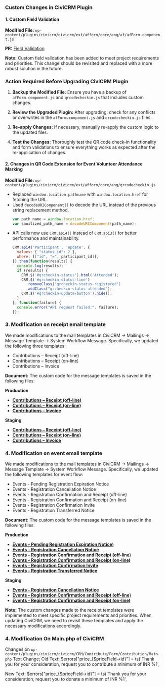 ### Custom Changes in CiviCRM Plugin

#### 1. Custom Field Validation

**Modified File:** `wp-content/plugins/civicrm/civicrm/ext/afform/core/ang/af/afForm.component.js`

**PR:** [Field Validation](https://github.com/ColoredCow/goonj/pull/129)

**Note:** Custom field validation has been added to meet project requirements and priorities. This change should be revisited and replaced with a more robust solution in the future.

### Action Required Before Upgrading CiviCRM Plugin

1. **Backup the Modified File:** Ensure you have a backup of `afForm.component.js` and `qrcodecheckin.js` that includes custom changes.

2. **Review the Upgraded Plugin:** After upgrading, check for any conflicts or overwrites in the `afForm.component.js` and `qrcodecheckin.js` files.

3. **Re-apply Changes:** If necessary, manually re-apply the custom logic to the updated files.

4. **Test the Changes:** Thoroughly test the QR code check-in functionality and form validations to ensure everything works as expected after the re-application of changes.


#### 2. Changes in QR Code Extension for Event Volunteer Attendance Marking

**Modified File:** `wp-content/plugins/civicrm/civicrm/ext/afform/core/ang/qrcodecheckin.js`

- Replaced `window.location.pathname` with `window.location.href` for fetching the URL.
- Used `decodeURIComponent()` to decode the URL instead of the previous string replacement method.
  ```javascript
  var path_name = window.location.href;
  var sanitized_path_name = decodeURIComponent(path_name);
  ```
- API calls now use `CRM.api4()` instead of `CRM.api3()` for better performance and maintainability.
  ```javascript
  CRM.api4('Participant', 'update', {
    values: { "status_id": 2 },
    where: [["id", "=", participant_id]],
  }).then(function(results) {
    console.log(results);
    if (results) {
      CRM.$('#qrcheckin-status').html('Attended');
      CRM.$('#qrcheckin-status-line')
        .removeClass("qrcheckin-status-registered")
        .addClass("qrcheckin-status-attended");
      CRM.$('#qrcheckin-update-button').hide();
    }
  }, function(failure) {
    console.error("API request failed:", failure);
  });
  ```

### 3. Modification on receipt email template
We made modifications to the mail templates in CiviCRM → Mailings → Message Template → System Workflow Message. Specifically, we updated the following three templates:

- Contributions – Receipt (off-line)
- Contributions – Receipt (on-line)
- Contributions – Invoice

**Document:**
The custom code for the message templates is saved in the following files:

**Production**
- [**Contributions – Receipt (off-line)**](https://docs.google.com/document/d/16DVrSJIr53f1RxnMwOlh9ArQv9TSU8e0xr_6qx_ipMQ/edit?tab=t.0#bookmark=id.32pvoqqsyxro)  
- [**Contributions – Receipt (on-line)**](https://docs.google.com/document/d/16DVrSJIr53f1RxnMwOlh9ArQv9TSU8e0xr_6qx_ipMQ/edit?tab=t.0#bookmark=id.1hltgupi60d0)  
- [**Contributions – Invoice**](https://docs.google.com/document/d/16DVrSJIr53f1RxnMwOlh9ArQv9TSU8e0xr_6qx_ipMQ/edit?tab=t.0#bookmark=id.xurmsqnh8ecl)  

**Staging**
- [**Contributions – Receipt (off-line)**](https://docs.google.com/document/d/1ywsyqB63AxP9ETbigc7mvyOAy3Nbt1JhkjEfUJBRiHY/edit?tab=t.0#bookmark=id.32pvoqqsyxro)  
- [**Contributions – Receipt (on-line)**](https://docs.google.com/document/d/1ywsyqB63AxP9ETbigc7mvyOAy3Nbt1JhkjEfUJBRiHY/edit?tab=t.0#bookmark=id.1hltgupi60d0)  
- [**Contributions – Invoice**](https://docs.google.com/document/d/1ywsyqB63AxP9ETbigc7mvyOAy3Nbt1JhkjEfUJBRiHY/edit?tab=t.0#bookmark=id.xurmsqnh8ecl)  

### 4. Modification on event email template
We made modifications to the mail templates in CiviCRM → Mailings → Message Template → System Workflow Message. Specifically, we updated the following templates for event flow:

- Events - Pending Registration Expiration Notice
- Events - Registration Cancellation Notice
- Events - Registration Confirmation and Receipt (off-line)
- Events - Registration Confirmation and Receipt (on-line)
- Events - Registration Confirmation Invite
- Events - Registration Transferred Notice

**Document:**
The custom code for the message templates is saved in the following files:

**Production**
- [**Events - Pending Registration Expiration Notice)**](https://docs.google.com/document/d/1671sv0ImNDeij4JLrSQwOpnPu_zXkYbc077JfmNnDHI/edit?tab=t.0#bookmark=id.k7nbfbm8lkdz)  
- [**Events - Registration Cancellation Notice**](https://docs.google.com/document/d/1671sv0ImNDeij4JLrSQwOpnPu_zXkYbc077JfmNnDHI/edit?tab=t.0#bookmark=id.bt36cqqw775o)  
- [**Events - Registration Confirmation and Receipt (off-line)**](https://docs.google.com/document/d/1671sv0ImNDeij4JLrSQwOpnPu_zXkYbc077JfmNnDHI/edit?tab=t.0#bookmark=id.8yxtwd1zqc69)
- [**Events - Registration Confirmation and Receipt (on-line)**](https://docs.google.com/document/d/1671sv0ImNDeij4JLrSQwOpnPu_zXkYbc077JfmNnDHI/edit?tab=t.0#bookmark=id.h6sq2aby2n6s)  
- [**Events - Registration Confirmation Invite**](https://docs.google.com/document/d/1671sv0ImNDeij4JLrSQwOpnPu_zXkYbc077JfmNnDHI/edit?tab=t.0#bookmark=id.o28wm8hjzxp6)  
- [**Events - Registration Transferred Notice**](https://docs.google.com/document/d/1671sv0ImNDeij4JLrSQwOpnPu_zXkYbc077JfmNnDHI/edit?tab=t.0#bookmark=id.djrw4g5ykid6)   

**Staging**
- [**Events - Registration Cancellation Notice**](https://docs.google.com/document/d/1sHXkFlHTgl333dU5oAPTMgk7-sbhD1i_83FloRB7x-k/edit?tab=t.0#bookmark=id.bt36cqqw775o)  
- [**Events - Registration Confirmation and Receipt (off-line)**](https://docs.google.com/document/d/1sHXkFlHTgl333dU5oAPTMgk7-sbhD1i_83FloRB7x-k/edit?tab=t.0#bookmark=id.8yxtwd1zqc69)
- [**Events - Registration Confirmation and Receipt (on-line)**](https://docs.google.com/document/d/1sHXkFlHTgl333dU5oAPTMgk7-sbhD1i_83FloRB7x-k/edit?tab=t.0#bookmark=id.h6sq2aby2n6s)  

**Note:**
The custom changes made to the receipt templates were implemented to meet specific project requirements and priorities. When updating CiviCRM, we need to revisit these templates and apply the necessary modifications accordingly.

### 4. Modification On Main.php of CiviCRM
Changes on `wp-content/plugins/civicrm/civicrm/CRM/Contribute/Form/Contribution/Main.php`
Text Change;
Old Text: 
$errors["price_{$priceField->id}"] = ts('Thank you for your consideration, request you to contribute a minimum of INR %1',

New Text:
$errors["price_{$priceField->id}"] = ts('Thank you for your consideration, request you to donate a minimum of INR %1',
